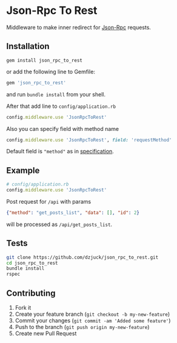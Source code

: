# Json-Rpc To Rest

Middleware to make inner redirect for [Json-Rpc](http://en.wikipedia.org/wiki/JSON-RPC) requests.

## Installation

```shell
gem install json_rpc_to_rest
```

or add the following line to Gemfile:

```ruby
gem 'json_rpc_to_rest'
```

and run `bundle install` from your shell.

After that add line to `config/application.rb`

```ruby
config.middleware.use 'JsonRpcToRest'
```

Also you can specify field with method name

```ruby
config.middleware.use 'JsonRpcToRest', field: 'requestMethod'
```

Default field is `"method"` as in [specification](http://www.jsonrpc.org/specification#request_object).

## Example

```ruby
# config/application.rb
config.middleware.use 'JsonRpcToRest'
```

Post request for `/api` with params
```json
{"method": "get_posts_list", "data": [], "id": 2}
```
will be processed as `/api/get_posts_list`.

## Tests

```bash
git clone https://github.com/dzjuck/json_rpc_to_rest.git
cd json_rpc_to_rest
bundle install
rspec
```

## Contributing

1. Fork it
2. Create your feature branch (`git checkout -b my-new-feature`)
3. Commit your changes (`git commit -am 'Added some feature'`)
4. Push to the branch (`git push origin my-new-feature`)
5. Create new Pull Request
